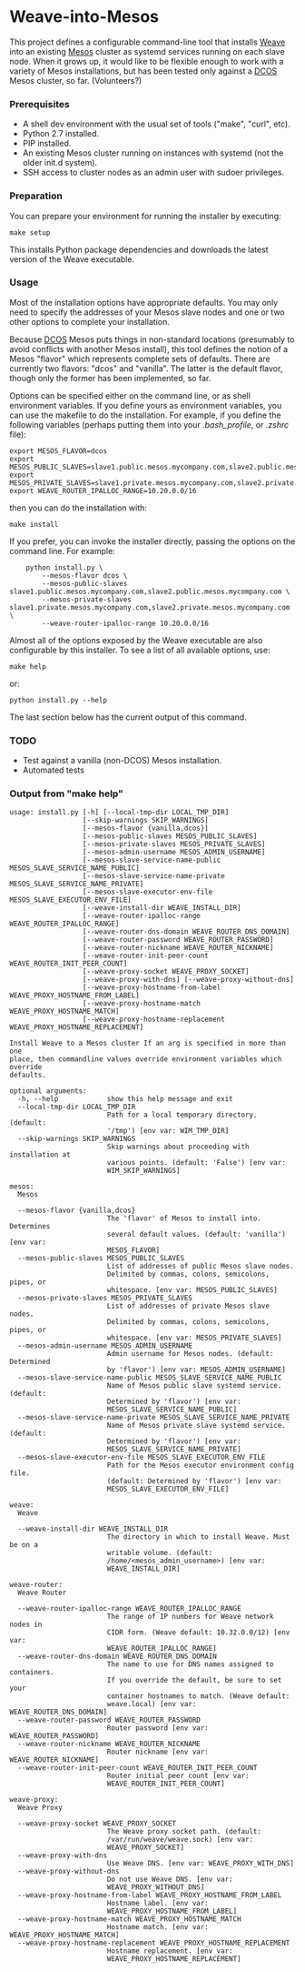 Weave-into-Mesos
================

This project defines a configurable command-line tool that installs [Weave](http://weave.works/) into an existing [Mesos](http://mesos.apache.org/) cluster as systemd services running on each slave node. When it grows up, it would like to be flexible enough to work with a variety of Mesos installations, but has been tested only against a [DCOS](https://mesosphere.com/product/) Mesos cluster, so far. (Volunteers?)


### Prerequisites

- A shell dev environment with the usual set of tools ("make", "curl", etc).
- Python 2.7 installed.
- PIP installed.
- An existing Mesos cluster running on instances with systemd (not the older init.d system).
- SSH access to cluster nodes as an admin user with sudoer privileges.

### Preparation

You can prepare your environment for running the installer by executing:

    make setup

This installs Python package dependencies and downloads the latest version of the Weave executable.

### Usage

Most of the installation options have appropriate defaults. You may only need to specify the addresses of your Mesos slave nodes and one or two other options to complete your installation.

Because [DCOS](https://mesosphere.com/product/) Mesos puts things in non-standard locations (presumably to avoid conflicts with another Mesos install), this tool defines the notion of a Mesos "flavor" which represents complete sets of defaults. There are currently two flavors: "dcos" and "vanilla". The latter is the default flavor, though only the former has been implemented, so far. 

Options can be specified either on the command line, or as shell environment variables. If you define yours as environment variables, you can use the makefile to do the installation. For example, if you define the following variables (perhaps putting them into your _.bash_profile_, or _.zshrc_ file):

    export MESOS_FLAVOR=dcos
    export MESOS_PUBLIC_SLAVES=slave1.public.mesos.mycompany.com,slave2.public.mesos.mycompany.com
    export MESOS_PRIVATE_SLAVES=slave1.private.mesos.mycompany.com,slave2.private.mesos.mycompany.com
    export WEAVE_ROUTER_IPALLOC_RANGE=10.20.0.0/16

then you can do the installation with:

    make install

If you prefer, you can invoke the installer directly, passing the options on the command line. For example:

    	python install.py \
    		--mesos-flavor dcos \
    		--mesos-public-slaves slave1.public.mesos.mycompany.com,slave2.public.mesos.mycompany.com \
    		--mesos-private-slaves slave1.private.mesos.mycompany.com,slave2.private.mesos.mycompany.com \
    		--weave-router-ipalloc-range 10.20.0.0/16

Almost all of the options exposed by the Weave executable are also configurable by this installer. To see a list of all available options, use:

    make help

or:

    python install.py --help

The last section below has the current output of this command.

### TODO

- Test against a vanilla (non-DCOS) Mesos installation.
- Automated tests

### Output from "make help"


```
usage: install.py [-h] [--local-tmp-dir LOCAL_TMP_DIR]
                  [--skip-warnings SKIP_WARNINGS]
                  [--mesos-flavor {vanilla,dcos}]
                  [--mesos-public-slaves MESOS_PUBLIC_SLAVES]
                  [--mesos-private-slaves MESOS_PRIVATE_SLAVES]
                  [--mesos-admin-username MESOS_ADMIN_USERNAME]
                  [--mesos-slave-service-name-public MESOS_SLAVE_SERVICE_NAME_PUBLIC]
                  [--mesos-slave-service-name-private MESOS_SLAVE_SERVICE_NAME_PRIVATE]
                  [--mesos-slave-executor-env-file MESOS_SLAVE_EXECUTOR_ENV_FILE]
                  [--weave-install-dir WEAVE_INSTALL_DIR]
                  [--weave-router-ipalloc-range WEAVE_ROUTER_IPALLOC_RANGE]
                  [--weave-router-dns-domain WEAVE_ROUTER_DNS_DOMAIN]
                  [--weave-router-password WEAVE_ROUTER_PASSWORD]
                  [--weave-router-nickname WEAVE_ROUTER_NICKNAME]
                  [--weave-router-init-peer-count WEAVE_ROUTER_INIT_PEER_COUNT]
                  [--weave-proxy-socket WEAVE_PROXY_SOCKET]
                  [--weave-proxy-with-dns] [--weave-proxy-without-dns]
                  [--weave-proxy-hostname-from-label WEAVE_PROXY_HOSTNAME_FROM_LABEL]
                  [--weave-proxy-hostname-match WEAVE_PROXY_HOSTNAME_MATCH]
                  [--weave-proxy-hostname-replacement WEAVE_PROXY_HOSTNAME_REPLACEMENT]

Install Weave to a Mesos cluster If an arg is specified in more than one
place, then commandline values override environment variables which override
defaults.

optional arguments:
  -h, --help            show this help message and exit
  --local-tmp-dir LOCAL_TMP_DIR
                        Path for a local temporary directory. (default:
                        '/tmp') [env var: WIM_TMP_DIR]
  --skip-warnings SKIP_WARNINGS
                        Skip warnings about proceeding with installation at
                        various points. (default: 'False') [env var:
                        WIM_SKIP_WARNINGS]

mesos:
  Mesos

  --mesos-flavor {vanilla,dcos}
                        The 'flavor' of Mesos to install into. Determines
                        several default values. (default: 'vanilla') [env var:
                        MESOS_FLAVOR]
  --mesos-public-slaves MESOS_PUBLIC_SLAVES
                        List of addresses of public Mesos slave nodes.
                        Delimited by commas, colons, semicolons, pipes, or
                        whitespace. [env var: MESOS_PUBLIC_SLAVES]
  --mesos-private-slaves MESOS_PRIVATE_SLAVES
                        List of addresses of private Mesos slave nodes.
                        Delimited by commas, colons, semicolons, pipes, or
                        whitespace. [env var: MESOS_PRIVATE_SLAVES]
  --mesos-admin-username MESOS_ADMIN_USERNAME
                        Admin username for Mesos nodes. (default: Determined
                        by 'flavor') [env var: MESOS_ADMIN_USERNAME]
  --mesos-slave-service-name-public MESOS_SLAVE_SERVICE_NAME_PUBLIC
                        Name of Mesos public slave systemd service. (default:
                        Determined by 'flavor') [env var:
                        MESOS_SLAVE_SERVICE_NAME_PUBLIC]
  --mesos-slave-service-name-private MESOS_SLAVE_SERVICE_NAME_PRIVATE
                        Name of Mesos private slave systemd service. (default:
                        Determined by 'flavor') [env var:
                        MESOS_SLAVE_SERVICE_NAME_PRIVATE]
  --mesos-slave-executor-env-file MESOS_SLAVE_EXECUTOR_ENV_FILE
                        Path for the Mesos executor environment config file.
                        (default: Determined by 'flavor') [env var:
                        MESOS_SLAVE_EXECUTOR_ENV_FILE]

weave:
  Weave

  --weave-install-dir WEAVE_INSTALL_DIR
                        The directory in which to install Weave. Must be on a
                        writable volume. (default:
                        /home/<mesos_admin_username>) [env var:
                        WEAVE_INSTALL_DIR]

weave-router:
  Weave Router

  --weave-router-ipalloc-range WEAVE_ROUTER_IPALLOC_RANGE
                        The range of IP numbers for Weave network nodes in
                        CIDR form. (Weave default: 10.32.0.0/12) [env var:
                        WEAVE_ROUTER_IPALLOC_RANGE]
  --weave-router-dns-domain WEAVE_ROUTER_DNS_DOMAIN
                        The name to use for DNS names assigned to containers.
                        If you override the default, be sure to set your
                        container hostnames to match. (Weave default:
                        weave.local) [env var: WEAVE_ROUTER_DNS_DOMAIN]
  --weave-router-password WEAVE_ROUTER_PASSWORD
                        Router password [env var: WEAVE_ROUTER_PASSWORD]
  --weave-router-nickname WEAVE_ROUTER_NICKNAME
                        Router nickname [env var: WEAVE_ROUTER_NICKNAME]
  --weave-router-init-peer-count WEAVE_ROUTER_INIT_PEER_COUNT
                        Router initial peer count [env var:
                        WEAVE_ROUTER_INIT_PEER_COUNT]

weave-proxy:
  Weave Proxy

  --weave-proxy-socket WEAVE_PROXY_SOCKET
                        The Weave proxy socket path. (default:
                        /var/run/weave/weave.sock) [env var:
                        WEAVE_PROXY_SOCKET]
  --weave-proxy-with-dns
                        Use Weave DNS. [env var: WEAVE_PROXY_WITH_DNS]
  --weave-proxy-without-dns
                        Do not use Weave DNS. [env var:
                        WEAVE_PROXY_WITHOUT_DNS]
  --weave-proxy-hostname-from-label WEAVE_PROXY_HOSTNAME_FROM_LABEL
                        Hostname label. [env var:
                        WEAVE_PROXY_HOSTNAME_FROM_LABEL]
  --weave-proxy-hostname-match WEAVE_PROXY_HOSTNAME_MATCH
                        Hostname match. [env var: WEAVE_PROXY_HOSTNAME_MATCH]
  --weave-proxy-hostname-replacement WEAVE_PROXY_HOSTNAME_REPLACEMENT
                        Hostname replacement. [env var:
                        WEAVE_PROXY_HOSTNAME_REPLACEMENT]
```
